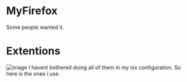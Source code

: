 # MyFirefox
Some people wanted it. 
# Extentions 
![image](https://github.com/Meliketoaste/MyFirefox/assets/104159340/c0063340-726c-4086-9ad7-05d85d5ef6eb)
I havent bothered doing all of them in my nix configuration. So here is the ones i use.
